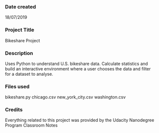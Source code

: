 ### Date created
18/07/2019

### Project Title
Bikeshare Project

### Description
Uses Python to understand U.S. bikeshare data. Calculate statistics and build an interactive environment where a user chooses the data and filter for a dataset to analyse.

### Files used
bikeshare.py
chicago.csv
new_york_city.csv
washington.csv

### Credits
Everything related to this project was provided by the Udacity Nanodegree Program Classroom Notes
